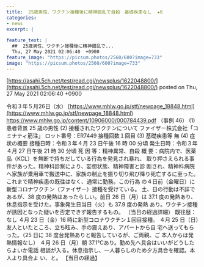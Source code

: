 ```yaml
---
title:  25歳男性、ワクチン接種後に精神錯乱で自殺　基礎疾患なし  ★6  
categories:
- news
excerpt: |
  
feature_text: |
  ##  25歳男性、ワクチン接種後に精神錯乱で...
  Thu, 27 May 2021 02:06:40  +0900
feature_image: "https://picsum.photos/2560/600?image=733"
image: "https://picsum.photos/2560/600?image=733"
---
```


[https://asahi.5ch.net/test/read.cgi/newsplus/1622048800/](https://asahi.5ch.net/test/read.cgi/newsplus/1622048800/)
posted on Thu, 27 May 2021 02:06:40  +0900

<!--more-->

令和３年５月26日（水） [https://www.mhlw.go.jp/stf/newpage_18848.html](https://www.mhlw.go.jp/stf/newpage_18848.html) https://www.mhlw.go.jp/content/10906000/000784439.pdf （事例 46） (1) 患者背景 25 歳の男性 (2) 接種されたワクチンについて ファイザー株式会社「コミナティ筋注」 ロット番号：ER7449 接種回数１回目 (3) 基礎疾患等 無 (4) 症状の概要 接種日時：令和３年４月 23 日午後 16 時 00 分頃 発生日時：令和３年４月 27 日午後 21 時 30 分頃 死 因 等：精神異常、自殺 概 要：病院内で、医薬品（KCL）を無断で持ちだしている行為を発見され暴れ、 取り押さえられる事件があった。精神科診察により、妄想状態、精神障害と診 断され、精神科病院へ家族が乗用車で搬送中に、家族の制止を振り切り飛び降り死亡するに至った。これまで精神疾患の既往はなく、通常に勤務。この行為 の４日前（金曜日）に新型コロナワクチン（ファイザー）接種を受けている。 土、日の行動は不詳であるが、38 度の発熱はあったらしい。前日 26 日（月）は 37.1 度の発熱あり、休息指示を受けた。事象発生日当日（火）も 37.9 度の発熱 あり。ワクチン接種が誘因となった疑いを否定できず報告するもの。 （当日の経過詳細） 既往歴：なし ４月 23 日（金）16 時に新型コロナワクチン１回目接種。 ４月 25 日（日）友人といたところ、立ち眩み、手の震えあり、アパートから自 宅へ送ってもらった。（25 日に 38 度台発熱ありと報告しているが、ご両親、ご 本人からは発熱情報なし） ４月 26 日（月）朝 37.1℃あり。勤め先へ具合はいいがどうしたらよいか電話 相談が入る。休息指示し、一人暮らしのため夕方具合を確認。本人より具合よ い、と。 【当日の経過】
